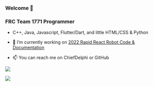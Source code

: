 ### Welcome 🖖

### FRC Team 1771 Programmer

- C++, Java, Javascript, Flutter/Dart, and little HTML/CSS & Python
- 🔭 I’m currently working on [2022 Rapid React Robot Code & Documentation](https://github.com/TEAM1771/)

- 📫  You can reach me on ChiefDelphi or GitHub

![](https://github.com/mrredness/github-stats/blob/master/generated/overview.svg)

![](https://github.com/mrredness/github-stats/blob/master/generated/languages.svg)

<!--
**MrRedness/MrRedness** is a ✨ _special_ ✨ repository because its `README.md` (this file) appears on your GitHub profile.

Here are some ideas to get you started:

- 🔭 I’m currently working on ...
- 🌱 I’m currently learning ...
- 👯 I’m looking to collaborate on ...
- 🤔 I’m looking for help with ...
- 💬 Ask me about ...
- 📫 How to reach me: ...
- 😄 Pronouns: ...
- ⚡ Fun fact: ...
-->
